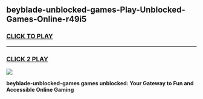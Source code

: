 
## beyblade-unblocked-games-Play-Unblocked-Games-Online-r49i5
<h3>
<a href="https://premium76.site?title=beyblade-unblocked-games&ref=25A">CLICK TO PLAY</a></h3>
<hr>

<h3>
<a href="https://premium76.site?title=beyblade-unblocked-games&ref=25A">CLICK 2 PLAY</a>
  
</h3>

<a href="https://premium76.site?title=beyblade-unblocked-games&ref=25A"><img src="https://clearcache.store/games.png"></a>


**beyblade-unblocked-games games unblocked: Your Gateway to Fun and Accessible Online Gaming**
